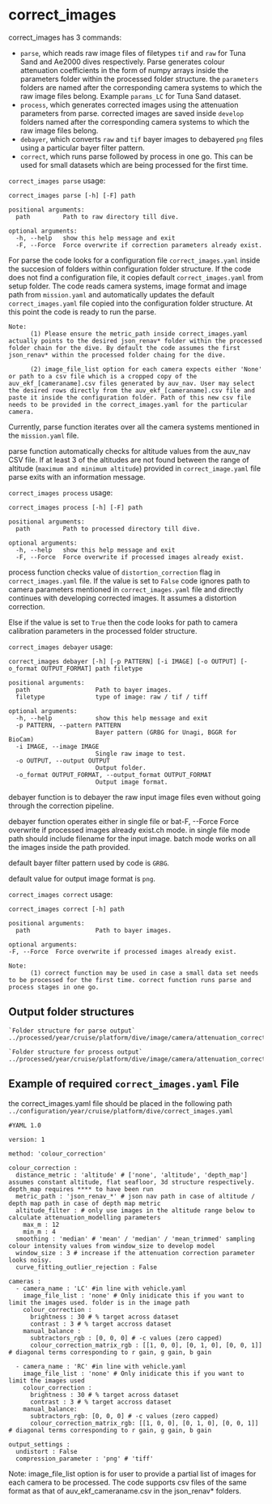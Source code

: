 # correct_images

correct_images has 3 commands:
- `parse`, which reads raw image files of filetypes `tif` and `raw` for Tuna Sand and Ae2000 dives respectively. Parse generates colour attenuation coefficients in the form of numpy arrays inside the parameters folder within the processed folder structure. the `parameters` folders are named after the corresponding camera systems to which the raw image files belong. Example `params_LC` for Tuna Sand dataset.
- `process`, which generates corrected images using the attenuation parameters from parse. corrected images are saved inside `develop` folders named after the corresponding camera systems to which the raw image files belong.
- `debayer`, which converts `raw` and `tif` bayer images to debayered `png` files using a particular bayer filter pattern.
- `correct`, which runs parse followed by process in one go. This can be used for small datasets which are being processed for the first time.

`correct_images parse` usage:
```
correct_images parse [-h] [-F] path

positional arguments:
  path         Path to raw directory till dive.

optional arguments:
  -h, --help   show this help message and exit
  -F, --Force  Force overwrite if correction parameters already exist.
```
For parse the code looks for a configuration file `correct_images.yaml` inside the succesion of folders within configuration folder structure. If the code does not find a configuration file, it copies default `correct_images.yaml` from setup folder. The code reads camera systems, image format and image path from `mission.yaml` and automatically updates the default `correct_images.yaml` file copied into the configuration folder structure. At this point the code is ready to run the parse.

```
Note: 
      (1) Please ensure the metric_path inside correct_images.yaml actually points to the desired json_renav* folder within the processed folder chain for the dive. By default the code assumes the first json_renav* within the processed folder chaing for the dive.

      (2) image_file_list option for each camera expects either 'None' or path to a csv file which is a cropped copy of the auv_ekf_[cameraname].csv files generated by auv_nav. User may select the desired rows directly from the auv_ekf_[cameraname].csv file and paste it inside the configuration folder. Path of this new csv file needs to be provided in the correct_images.yaml for the particular camera.
```

Currently, parse function iterates over all the camera systems mentioned in the `mission.yaml` file.

parse function automatically checks for altitude values from the auv_nav CSV file. If at least 3 of the altitudes are not found between the range of altitude (`maximum and minimum altitude`) provided in `correct_image.yaml` file parse exits with an information message.


`correct_images process` usage:
```
correct_images process [-h] [-F] path

positional arguments:
  path         Path to processed directory till dive.

optional arguments:
  -h, --help   show this help message and exit
  -F, --Force  Force overwrite if processed images already exist.
```

process function checks value of `distortion_correction` flag in `correct_images.yaml` file. If the value is set to `False` code ignores path to camera parameters mentioned in `correct_images.yaml` file and directly continues with developing corrected images. It assumes a distortion correction.

Else if the value is set to `True` then the code looks for path to camera calibration parameters in the processed folder structure.

`correct_images debayer` usage:
```
correct_images debayer [-h] [-p PATTERN] [-i IMAGE] [-o OUTPUT] [-o_format OUTPUT_FORMAT] path filetype

positional arguments:
  path                  Path to bayer images.
  filetype              type of image: raw / tif / tiff

optional arguments:
  -h, --help            show this help message and exit
  -p PATTERN, --pattern PATTERN
                        Bayer pattern (GRBG for Unagi, BGGR for BioCam)
  -i IMAGE, --image IMAGE
                        Single raw image to test.
  -o OUTPUT, --output OUTPUT
                        Output folder.
  -o_format OUTPUT_FORMAT, --output_format OUTPUT_FORMAT
                        Output image format. 
```

debayer function is to debayer the raw input image files even without going through the correction pipeline.

debayer function operates either in single file or bat-F, --Force  Force overwrite if processed images already exist.ch mode. in single file mode path should include filename for the input image. batch mode works on all the images inside the path provided.

default bayer filter pattern used by code is `GRBG`.

default value for output image format is `png`.

`correct_images correct` usage:
```
correct_images correct [-h] path

positional arguments:
  path                  Path to bayer images.

optional arguments:
-F, --Force  Force overwrite if processed images already exist.
```
```
Note:
      (1) correct function may be used in case a small data set needs to be processed for the first time. correct function runs parse and process stages in one go.
```

## Output folder structures ##
```
`Folder structure for parse output`
../processed/year/cruise/platform/dive/image/camera/attenuation_correction/params_$camera_name$/

`Folder structure for process output`
../processed/year/cruise/platform/dive/image/camera/attenuation_correction/developed_$camera_name$/
```

## Example of required `correct_images.yaml` File ##

the correct_images.yaml file should be placed in the following path
`../configuration/year/cruise/platform/dive/correct_images.yaml`

```
#YAML 1.0

version: 1

method: 'colour_correction'

colour_correction :
  distance_metric : 'altitude' # ['none', 'altitude', 'depth_map'] assumes constant altitude, flat seafloor, 3d structure respectively. depth_map requires **** to have been run
  metric_path : 'json_renav_*' # json nav path in case of altitude / depth map path in case of depth map metric
  altitude_filter : # only use images in the altitude range below to calculate attenuation_modelling parameters
    max_m : 12
    min_m : 4
  smoothing : 'median' # 'mean' / 'median' / 'mean_trimmed' sampling colour intensity values from window_size to develop model
  window_size : 3 # increase if the attenuation correction parameter looks noisy.
  curve_fitting_outlier_rejection : False

cameras : 
  - camera_name : 'LC' #in line with vehicle.yaml
    image_file_list : 'none' # Only inidicate this if you want to limit the images used. folder is in the image path  
    colour_correction :
      brightness : 30 # % target across dataset
      contrast : 3 # % target accross dataset  
    manual_balance :
      subtractors_rgb : [0, 0, 0] # -c values (zero capped)
      colour_correction_matrix_rgb : [[1, 0, 0], [0, 1, 0], [0, 0, 1]] # diagonal terms corresponding to r gain, g gain, b gain
  
  - camera_name : 'RC' #in line with vehicle.yaml
    image_file_list : 'none' # Only inidicate this if you want to limit the images used
    colour_correction :
      brightness : 30 # % target across dataset
      contrast : 3 # % target accross dataset  
    manual_balance:
      subtractors_rgb: [0, 0, 0] # -c values (zero capped)
      colour_correction_matrix_rgb: [[1, 0, 0], [0, 1, 0], [0, 0, 1]] # diagonal terms corresponding to r gain, g gain, b gain
    
output_settings :
  undistort : False
  compression_parameter : 'png' # 'tiff'
```
Note: image_file_list option is for user to provide a partial list of images for each camera to be processed. The code supports csv files of the same format as that of auv_ekf_cameraname.csv in the json_renav* folders.
